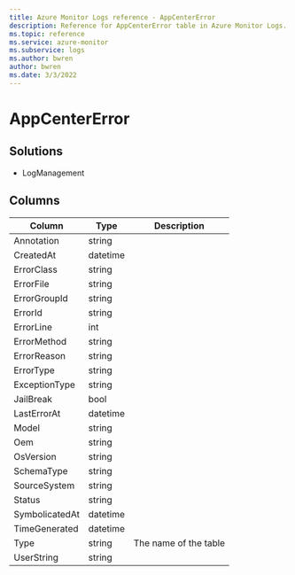 ```yaml
---
title: Azure Monitor Logs reference - AppCenterError
description: Reference for AppCenterError table in Azure Monitor Logs.
ms.topic: reference
ms.service: azure-monitor
ms.subservice: logs
ms.author: bwren
author: bwren
ms.date: 3/3/2022
---
```


# AppCenterError

 

## Solutions

- LogManagement




## Columns

| Column | Type | Description |
| --- | --- | --- |
| Annotation | string |  |
| CreatedAt | datetime |  |
| ErrorClass | string |  |
| ErrorFile | string |  |
| ErrorGroupId | string |  |
| ErrorId | string |  |
| ErrorLine | int |  |
| ErrorMethod | string |  |
| ErrorReason | string |  |
| ErrorType | string |  |
| ExceptionType | string |  |
| JailBreak | bool |  |
| LastErrorAt | datetime |  |
| Model | string |  |
| Oem | string |  |
| OsVersion | string |  |
| SchemaType | string |  |
| SourceSystem | string |  |
| Status | string |  |
| SymbolicatedAt | datetime |  |
| TimeGenerated | datetime |  |
| Type | string | The name of the table |
| UserString | string |  |
